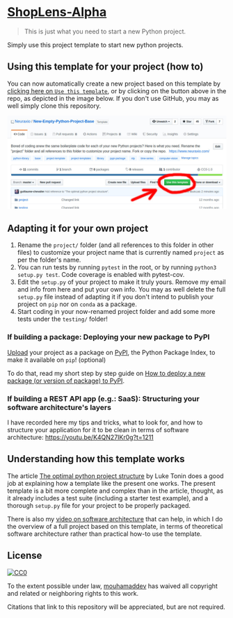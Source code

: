 # [ShopLens-Alpha](https://github.com/mouhamaddev/ShopLens-Alpha)

> This is just what you need to start a new Python project.

Simply use this project template to start new python projects.

## Using this template for your project (how to)

You can now automatically create a new project based on this template by [clicking here on `Use this template`](https://github.com/Neuraxio/New-Empty-Python-Project-Base/generate), or by clicking on the button above in the repo, as depicted in the image below. If you don't use GitHub, you may as well simply clone this repository. 

[![](how_to_use_template.jpg)](https://github.com/Neuraxio/New-Empty-Python-Project-Base/generate)

## Adapting it for your own project

1. Rename the `project/` folder (and all references to this folder in other files) to customize your project name that is currently named `project` as per the folder's name. 
2. You can run tests by running `pytest` in the root, or by running `python3 setup.py test`. Code coverage is enabled with pytest-cov.
3. Edit the `setup.py` of your project to make it truly yours. Remove my email and info from here and put your own info. You may as well delete the full `setup.py` file instead of adapting it if you don't intend to publish your project on `pip` nor on `conda` as  a package. 
4. Start coding in your now-renamed project folder and add some more tests under the `testing/` folder!

### If building a package: Deploying your new package to PyPI

[Upload](https://packaging.python.org/tutorials/packaging-projects/) your project as a package on [PyPI](https://pypi.org/), the Python Package Index, to make it available on `pip`! (optional)

To do that, read my short step by step guide on [How to deploy a new package (or version of package) to PyPI](https://github.com/Neuraxio/Neuraxle/wiki/How-to-deploy-a-new-package-(or-version-of-package)-to-PyPI). 

### If building a REST API app (e.g.: SaaS): Structuring your software architecture's layers

I have recorded here my tips and tricks, what to look for, and how to structure your application for it to be clean in terms of software architecture: https://youtu.be/K4QN27IKr0g?t=1211

## Understanding how this template works

The article [The optimal python project structure](https://awaywithideas.com/the-optimal-python-project-structure/?ref=gucci_neuraxio) by Luke Tonin does a good job at explaining how a template like the present one works. The present template is a bit more complete and complex than in the article, thought, as it already includes a test suite (including a starter test example), and a thorough `setup.py` file for your project to be properly packaged. 

There is also my [video on software architecture](https://youtu.be/K4QN27IKr0g?t=1211) that can help, in which I do the overview of a full project based on this template, in terms of theoretical software architecture rather than practical how-to use the template. 

## License

[![CC0](http://mirrors.creativecommons.org/presskit/buttons/88x31/svg/cc-zero.svg)](https://creativecommons.org/publicdomain/zero/1.0/)

To the extent possible under law, [mouhamaddev](https://github.com/mouhamaddev) has waived all copyright and related or neighboring rights to this work.

Citations that link to this repository will be appreciated, but are not required.
